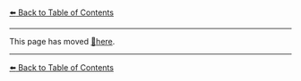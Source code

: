 [:arrow_left: Back to Table of Contents](/README.md)

---

This page has moved [:page_facing_up:here](/macros/useful_macros.md).

---

[:arrow_left: Back to Table of Contents](/README.md)

